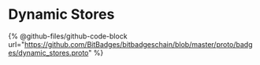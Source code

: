 # Dynamic Stores

{% @github-files/github-code-block url="https://github.com/BitBadges/bitbadgeschain/blob/master/proto/badges/dynamic_stores.proto" %}
